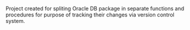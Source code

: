Project created for spliting Oracle DB package in separate functions and procedures for purpose of tracking their changes via version control system.
